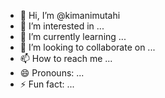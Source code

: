 - 👋 Hi, I’m @kimanimutahi
- 👀 I’m interested in ...
- 🌱 I’m currently learning ...
- 💞️ I’m looking to collaborate on ...
- 📫 How to reach me ...
- 😄 Pronouns: ...
- ⚡ Fun fact: ...

<!---
kimanimutahi/kimanimutahi is a ✨ special ✨ repository because its `README.md` (this file) appears on your GitHub profile.
You can click the Preview link to take a look at your changes.
--->
